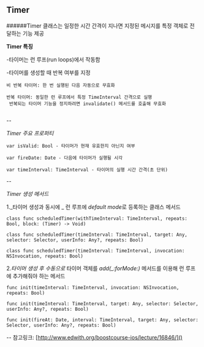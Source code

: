 ## Timer

######Timer 클래스는 일정한 시간 간격이 지나면 지정된 메시지를 특정 객체로 전달하는 기능 제공

**Timer 특징**

-타이머는 런 루프(run loops)에서 작동함

-타이머를 생성할 때 반복 여부를 지정

```
비 반복 타이머: 한 번 실행된 다음 자동으로 무효화
  
반복 타이머: 동일한 런 루프에서 특정 TimeInterval 간격으로 실행
 반복되는 타이머 기능을 정지하려면 invalidate() 메서드를 호출해 무효화
 
```

--


*Timer 주요 프로퍼티*

	var isValid: Bool - 타이머가 현재 유효한지 아닌지 여부
	
	var fireDate: Date - 다음에 타이머가 실행될 시각
	
	var timeInterval: TimeInterval - 타이머의 실행 시간 간격(초 단위)
	
--	

*Timer 생성 메서드*

1._타이머 생성과 동시에 _ 런 루프에 *default mode*로 등록하는 클래스 메서드

	class func scheduledTimer(withTimeInterval: TimeInterval, repeats: Bool, block: (Timer) -> Void)
	
	class func scheduledTimer(timeInterval: TimeInterval, target: Any, selector: Selector, userInfo: Any?, repeats: Bool)
	
	class func scheduledTimer(timeInterval: TimeInterval, invocation: NSInvocation, repeats: Bool)
	

2._타이머 생성 후 수동으로_ 타이머 객체를 *add(_:forMode:)* 메서드를 이용해 런 루프에 추가해줘야 하는 메서드

	func init(timeInterval: TimeInterval, invocation: NSInvocation, repeats: Bool)
	
	func init(timeInterval: TimeInterval, target: Any, selector: Selector, userInfo: Any?, repeats: Bool)
	
	func init(fireAt: Date, interval: TimeInterval, target: Any, selector: Selector, userInfo: Any?, repeats: Bool)

--
참고링크: [http://www.edwith.org/boostcourse-ios/lecture/16846/]()